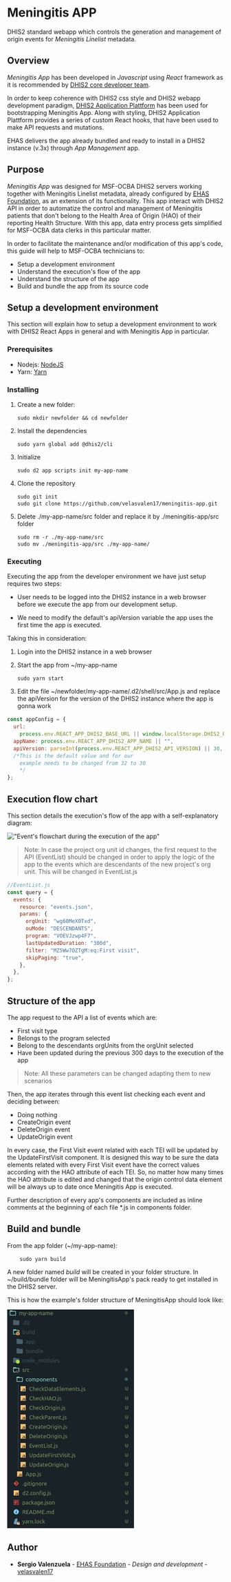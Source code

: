 # Meningitis APP

DHIS2 standard webapp which controls the generation and management of origin events for _Meningitis Linelist_ metadata.

## Overview

_Meningitis App_ has been developed in _Javascript_ using _React_ framework as it is recommended by [DHIS2 core developer team](https://dhis2designlab.github.io/).

In order to keep coherence with DHIS2 css style and DHIS2 webapp development paradigm, [DHIS2 Application Plattform](https://platform.dhis2.nu/) has been used for bootstrapping Meningitis App. Along with styling, DHIS2 Application Plattform provides a series of custom React hooks, that have been used to make API requests and mutations.

EHAS delivers the app already bundled and ready to install in a DHIS2 instance (v.3x) through _App Management_ app.

## Purpose

_Meningitis App_ was designed for MSF-OCBA DHIS2 servers working together with Meningitis Linelist metadata, already configured by [EHAS Foundation](http://www.ehas.org/), as an extension of its functionality. This app interact with DHIS2 API in order to automatize the control and management of Meningitis patients that don't belong to the Health Area of Origin (HAO) of their reporting Health Structure. With this app, data entry process gets simplified for MSF-OCBA data clerks in this particular matter.

In order to facilitate the maintenance and/or modification of this app's code, this guide will help to MSF-OCBA technicians to:

- Setup a development environment
- Understand the execution's flow of the app
- Understand the structure of the app
- Build and bundle the app from its source code

## Setup a development environment

This section will explain how to setup a development environment to work with DHIS2 React Apps in general and with Meningitis App in particular.

### Prerequisites

- Nodejs: [NodeJS](https://nodejs.org/en/)
- Yarn: [Yarn](https://yarnpkg.com/getting-started/install)

### Installing

1.  Create a new folder:

        sudo mkdir newfolder && cd newfolder

2.  Install the dependencies

        sudo yarn global add @dhis2/cli

3.  Initialize

        sudo d2 app scripts init my-app-name

4.  Clone the repository

        sudo git init
        sudo git clone https://github.com/velasvalen17/meningitis-app.git

5.  Delete ./my-app-name/src folder and replace it by ./meningitis-app/src folder

        sudo rm -r ./my-app-name/src
        sudo mv ./meningitis-app/src ./my-app-name/

### Executing

Executing the app from the developer environment we have just setup requires two steps:

- User needs to be logged into the DHIS2 instance in a web browser before we execute the app from our development setup.

- We need to modify the default's apiVersion variable the app uses the first time the app is executed.

Taking this in consideration:

1.  Login into the DHIS2 instance in a web browser
2.  Start the app from ~/my-app-name

        sudo yarn start

3.  Edit the file ~/newfolder/my-app-name/.d2/shell/src/App.js and replace the apiVersion for the version of the DHIS2 instance where the app is gonna work

```javascript
const appConfig = {
  url:
    process.env.REACT_APP_DHIS2_BASE_URL || window.localStorage.DHIS2_BASE_URL,
  appName: process.env.REACT_APP_DHIS2_APP_NAME || "",
  apiVersion: parseInt(process.env.REACT_APP_DHIS2_API_VERSION) || 30,
  /*This is the default value and for our
    example needs to be changed from 32 to 30
    */
};
```

## Execution flow chart

This section details the execution's flow of the app with a self-explanatory diagram:

!["Event's flowchart during the execution of the app"](./images/flowchart.png)

> Note: In case the project org unit id changes, the first request to the API (EventList) should be changed in order to apply the logic of the app to the events which are descendants of the new project's org unit. This will be changed in EventList.js

```javascript
//EventList.js
const query = {
  events: {
    resource: "events.json",
    params: {
      orgUnit: "wg60MeX0Txd",
      ouMode: "DESCENDANTS",
      program: "VOEVJzwp4F7",
      lastUpdatedDuration: "300d",
      filter: "MZ5Ww7OZTgM:eq:First visit",
      skipPaging: "true",
    },
  },
};
```

## Structure of the app

The app request to the API a list of events which are:

- First visit type
- Belongs to the program selected
- Belong to the descendants orgUnits from the orgUnit selected
- Have been updated during the previous 300 days to the execution of the app

> Note: All these parameters can be changed adapting them to new scenarios

Then, the app iterates through this event list checking each event and deciding between:

- Doing nothing
- CreateOrigin event
- DeleteOrigin event
- UpdateOrigin event

In every case, the First Visit event related with each TEI will be updated by the UpdateFirstVisit component. It is designed this way to be sure the data elements related with every First Visit event have the correct values according with the HAO attribute of each TEI. So, no matter how many times the HAO attribute is edited and changed that the origin control data element will be always up to date once Meningitis App is executed.

Further description of every app's components are included as inline comments at the beginning of each file \*.js in components folder.

## Build and bundle

From the app folder (~/my-app-name):

        sudo yarn build

A new folder named _build_ will be created in your folder structure. In ~/build/bundle folder will be MeningitisApp's pack ready to get installed in the DHIS2 server.

This is how the example's folder structure of MeningitisApp should look like:

!["Event's flowchart during the execution of the app"](./images/meningitisAppStructure.png)

## Author

- **Sergio Valenzuela** - [EHAS Foundation](https://github.com/ehasalud) - _Design and development_ - [velasvalen17](https://github.com/velasvalen17)
